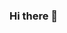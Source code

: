 ### Hi there 👋

<!--
**elliotkarikari/elliotkarikari** is a ✨ _special_ ✨ repository because its `README.md` (this file) appears on your GitHub profile.

Here are some ideas to get you started:

- 🔭 I’m currently working on a secrete project. Has to do with store products ! Hush !!
- 🌱 I’m currently learning lots of python... I need a deep dive in Machine Learning and AI. I've can currently swim in the kiddie pool of ML 
- 🤔 I’m looking for help with everything ML and AI
- 📫 How to reach me: https://www.linkedin.com/in/elliot-karikari-enk/
- 😄 Pronouns: He/Him
-->
